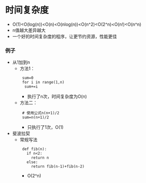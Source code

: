 # 时间复杂度
* O(1)<O(log(n))<O(n)<O(nlog(n))<O(n^2)<O(2^n)<O(n!)<O(n^n)
* n值越大差异越大
* 一个好的时间复杂度的程序，让更节约资源，性能更佳
### 例子
* 从1加到n
  * 方法1：
    ```
     sum=0
     for i in range(1,n)
      sum+=i
    ```
    * 执行了n次，时间复杂度为O(n)
  * 方法二：
    ```
     # 使用公式n(n+1)/2
     sum=n(n+1)/2
    ```
    * 只执行了1次，O(1)
* 斐波拉契
  * 常规写法
    ```
     def fib(n):
       if n<2:
         return n
       else:
         return fib(n-1)+fib(n-2)
    ```
    * O(2^n)